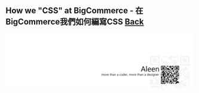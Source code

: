 ## How we "CSS" at BigCommerce - 在BigCommerce我們如何編寫CSS [**Back**](./../translation.md)



<a href="http://aleen42.github.io/" target="_blank" ><img src="./../../pic/tail.gif"></a>
